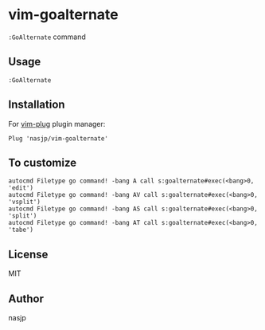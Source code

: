 # vim-goalternate

`:GoAlternate` command

## Usage

```
:GoAlternate
```

## Installation

For [vim-plug](https://github.com/junegunn/vim-plug) plugin manager:

```viml
Plug 'nasjp/vim-goalternate'
```

## To customize

```
autocmd Filetype go command! -bang A call s:goalternate#exec(<bang>0, 'edit')
autocmd Filetype go command! -bang AV call s:goalternate#exec(<bang>0, 'vsplit')
autocmd Filetype go command! -bang AS call s:goalternate#exec(<bang>0, 'split')
autocmd Filetype go command! -bang AT call s:goalternate#exec(<bang>0, 'tabe')
```

## License

MIT

## Author

nasjp

